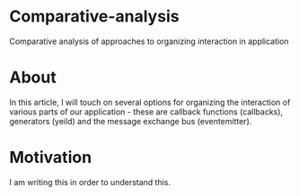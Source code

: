 # Comparative-analysis
Comparative analysis of approaches to organizing interaction in application

# About
In this article, I will touch on several options for organizing the interaction of various parts of our application - these are callback functions (callbacks), generators (yeild) and the message exchange bus (eventemitter).

# Motivation
I am writing this in order to understand this.


